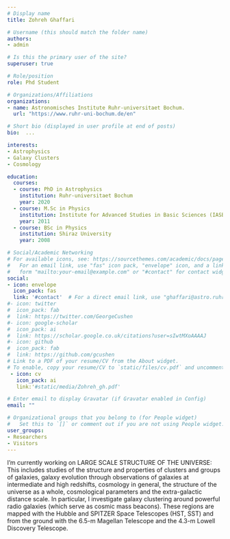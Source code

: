```yaml
---
# Display name
title: Zohreh Ghaffari

# Username (this should match the folder name)
authors:
- admin

# Is this the primary user of the site?
superuser: true

# Role/position
role: Phd Student

# Organizations/Affiliations
organizations:
- name: Astronomisches Institute Ruhr-universitaet Bochum.
  url: "https://www.ruhr-uni-bochum.de/en"

# Short bio (displayed in user profile at end of posts)
bio:  ...

interests:
- Astrophysics
- Galaxy Clusters
- Cosmology

education:
  courses:
  - course: PhD in Astrophysics
    institution: Ruhr-universitaet Bochum
    year: 2020
  - course: M.Sc in Physics
    institution: Institute for Advanced Studies in Basic Sciences (IASBS)
    year: 2011
  - course: BSc in Physics
    institution: Shiraz University
    year: 2008

# Social/Academic Networking
# For available icons, see: https://sourcethemes.com/academic/docs/page-builder/#icons
#   For an email link, use "fas" icon pack, "envelope" icon, and a link in the
#   form "mailto:your-email@example.com" or "#contact" for contact widget.
social:
- icon: envelope
  icon_pack: fas
  link: '#contact'  # For a direct email link, use "ghaffari@astro.ruhr-uni-bochum.de".
#- icon: twitter
#  icon_pack: fab
#  link: https://twitter.com/GeorgeCushen
#- icon: google-scholar
#  icon_pack: ai
#  link: https://scholar.google.co.uk/citations?user=sIwtMXoAAAAJ
#- icon: github
#  icon_pack: fab
#  link: https://github.com/gcushen
# Link to a PDF of your resume/CV from the About widget.
# To enable, copy your resume/CV to `static/files/cv.pdf` and uncomment the lines below.
 - icon: cv
   icon_pack: ai
   link:'#static/media/Zohreh_gh.pdf'

# Enter email to display Gravatar (if Gravatar enabled in Config)
email: ""

# Organizational groups that you belong to (for People widget)
#   Set this to `[]` or comment out if you are not using People widget.
user_groups:
- Researchers
- Visitors
---
```


I’m currently working on LARGE SCALE STRUCTURE OF THE UNIVERSE: This includes studies of the structure and properties of clusters and groups of galaxies, galaxy evolution through observations of galaxies at intermediate and high redshifts, cosmology in general, the structure of the universe as a whole, cosmological parameters and the extra-galactic distance scale. In particular, I investigate galaxy clustering around powerful radio galaxies (which serve as cosmic mass beacons). These regions are mapped with the Hubble and SPITZER Space Telescopes (HST, SST) and from the ground with the 6.5-m Magellan Telescope and the 4.3-m Lowell Discovery Telescope.
